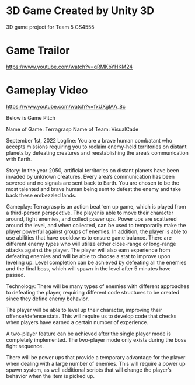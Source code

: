 # 3D Game Created by Unity 3D
3D game project for Team 5 CS4555

# Game Trailor
https://www.youtube.com/watch?v=qRMKbYHKM24

# Gameplay Video
https://www.youtube.com/watch?v=fxUXgIAA_8c

Below is Game Pitch

Name of Game: Terragrasp
Name of Team: VisualCade

September 1st, 2022
Logline:
You are a brave human combatant who accepts missions requiring you to reclaim enemy-held territories on distant planets by defeating creatures and reestablishing the area’s communication with Earth.

Story:
In the year 2050, artificial territories on distant planets have been invaded by unknown creatures. Every area’s communication has been severed and no signals are sent back to Earth. You are chosen to be the most talented and brave human being sent to defeat the enemy and take back these embezzled lands.

Gameplay:
Terragrasp is an action beat ‘em up game, which is played from a third-person perspective. The player is able to move their character around, fight enemies, and collect power ups. Power ups are scattered around the level, and when collected, can be used to temporarily make the player powerful against groups of enemies. In addition, the player is able to use abilities that have cooldowns to ensure game balance. There are different enemy types who will utilize either close-range or long-range attacks against the player. The player will also earn experience from defeating enemies and will be able to choose a stat to improve upon leveling up. Level completion can be achieved by defeating all the enemies and the final boss, which will spawn in the level after 5 minutes have passed. 

Technology:
There will be many types of enemies with different approaches to defeating the player, requiring different code structures to be created since they define enemy behavior.

The player will be able to level up their character, improving their offense/defense stats. This will require us to develop code that checks when players have earned a certain number of experience.

A two-player feature can be achieved after the single player mode is completely implemented. The two-player mode only exists during the boss fight sequence.

There will be power ups that provide a temporary advantage for the player when dealing with a large number of enemies. This will require a power up spawn system, as well additional scripts that will change the player’s behavior when the item is picked up.

